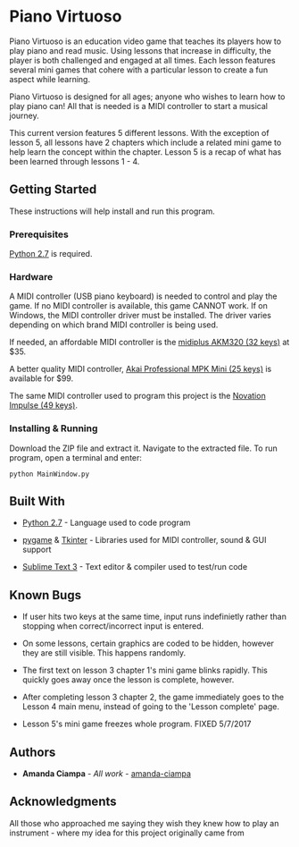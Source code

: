 # Piano Virtuoso

Piano Virtuoso is an education video game that teaches its players how to play piano and read music. Using lessons that increase in difficulty, the player is both challenged and engaged at all times. Each lesson features several mini games that cohere with a particular lesson to create a fun aspect while learning.

Piano Virtuoso is designed for all ages; anyone who wishes to learn how to play piano can! All that is needed is a MIDI controller to start a musical journey.

This current version features 5 different lessons. With the exception of lesson 5, all lessons have 2 chapters which include a related mini game to help learn the concept within the chapter. Lesson 5 is a recap of what has been learned through lessons 1 - 4.

## Getting Started

These instructions will help install and run this program. 

### Prerequisites

[Python 2.7](https://www.python.org/downloads/) is required.

### Hardware

A MIDI controller (USB piano keyboard) is needed to control and play the game. If no MIDI controller is available, this game CANNOT work. If on Windows, the MIDI controller driver must be installed. The driver varies depending on which brand MIDI controller is being used. 

If needed, an affordable MIDI controller is the [midiplus AKM320 (32 keys)](http://a.co/8TdnfLH) at $35.

A better quality MIDI controller, [Akai Professional MPK Mini (25 keys)](http://a.co/6og8L8X) is available for $99.

The same MIDI controller used to program this project is the [Novation Impulse (49 keys)](http://a.co/cFtrm0i).

### Installing & Running

Download the ZIP file and extract it. Navigate to the extracted file. To run program, open a terminal and enter:
```
python MainWindow.py
```

## Built With

* [Python 2.7](https://www.python.org/) - Language used to code program

* [pygame](http://www.pygame.org/hifi.html) & [Tkinter](https://wiki.python.org/moin/TkInter) - Libraries used for MIDI controller, sound & GUI support

* [Sublime Text 3](https://www.sublimetext.com/) - Text editor & compiler used to test/run code

## Known Bugs

* If user hits two keys at the same time, input runs indefinietly rather than stopping when correct/incorrect input is entered.

* On some lessons, certain graphics are coded to be hidden, however they are still visible. This happens randomly.

* The first text on lesson 3 chapter 1's mini game blinks rapidly. This quickly goes away once the lesson is complete, however.

* After completing lesson 3 chapter 2, the game immediately goes to the Lesson 4 main menu, instead of going to the 'Lesson complete' page. 

* Lesson 5's mini game freezes whole program. FIXED 5/7/2017

## Authors

* **Amanda Ciampa** - *All work* - [amanda-ciampa](https://github.com/amanda-ciampa)

## Acknowledgments

All those who approached me saying they wish they knew how to play an instrument - where my idea for this project originally came from